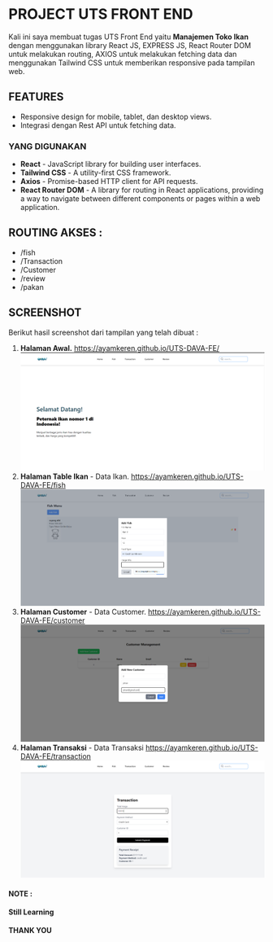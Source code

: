 # PROJECT UTS FRONT END

Kali ini saya membuat tugas UTS Front End yaitu <b>Manajemen Toko Ikan</b> dengan menggunakan library React JS, EXPRESS JS, React Router DOM untuk melakukan routing, AXIOS untuk melakukan fetching data dan menggunakan Tailwind CSS untuk memberikan responsive pada tampilan web.

## FEATURES

- Responsive design for mobile, tablet, dan desktop views.
- Integrasi dengan Rest API untuk fetching data.

### YANG DIGUNAKAN

- <b>React</b> - JavaScript library for building user interfaces.
- <b>Tailwind CSS</b> - A utility-first CSS framework.
- <b>Axios</b> - Promise-based HTTP client for API requests.
- <b>React Router DOM</b> - A library for routing in React applications, providing a way to navigate between different components or pages within a web application.

## ROUTING AKSES :

- /fish
- /Transaction
- /Customer
- /review
- /pakan

## SCREENSHOT

Berikut hasil screenshot dari tampilan yang telah dibuat :

1. <b>Halaman Awal.</b> https://ayamkeren.github.io/UTS-DAVA-FE/<img src="./src/assets/ss1.png">
2. <b>Halaman Table Ikan</b> - Data Ikan. https://ayamkeren.github.io/UTS-DAVA-FE/fish <img src="./src/assets/ss2.png">
3. <b>Halaman Customer</b> - Data Customer. https://ayamkeren.github.io/UTS-DAVA-FE/customer <img src="./src/assets/ss4.png">
4. <b>Halaman Transaksi</b> - Data Transaksi https://ayamkeren.github.io/UTS-DAVA-FE/transaction <img src="./src/assets/ss3..png">

#### NOTE :

<b>Still Learning</b>

#### THANK YOU
